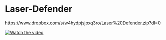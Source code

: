 # Laser-Defender

https://www.dropbox.com/s/w4hydpjsjpxq3ro/Laser%20Defender.zip?dl=0

[![Watch the video](https://search4less.com/wp-content/uploads/2017/02/post-1-s4.jpg)](https://www.youtube.com/watch?v=kMWAeAsfg4s)
